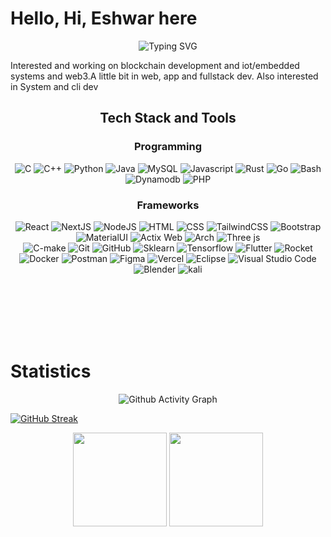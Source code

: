 # Hello, Hi, Eshwar here

<div align="center">
    <img src="https://readme-typing-svg.herokuapp.com?font=Fira+Code&size=24&duration=4000&pause=500&color=FFFFFF&center=true&width=500&lines=Decode+the+following+text;0+1+0+0+0+1+0+1+1" alt="Typing SVG" />
</div>

Interested and working on blockchain development and iot/embedded systems and web3.A little bit in web, app and fullstack dev. Also interested in System and cli dev

<h2 align="center"> Tech Stack and Tools </h2>
<div align="center">
    <h3>Programming</h3>
    <div>
        <img src="https://skillicons.dev/icons?i=c" title="C"/>
        <img src="https://skillicons.dev/icons?i=cpp" title="C++"/>
        <img src="https://skillicons.dev/icons?i=python" title="Python"/>
        <img src="https://skillicons.dev/icons?i=java" title="Java"/>
        <img src="https://skillicons.dev/icons?i=mysql" title="MySQL"/>
        <img src="https://skillicons.dev/icons?i=js" title="Javascript"/>
        <img src="https://skillicons.dev/icons?i=rust" title="Rust"/>
        <img src="https://skillicons.dev/icons?i=go" title="Go"/>
        <img src="https://skillicons.dev/icons?i=bash" title="Bash"/>
        <img src="https://skillicons.dev/icons?i=dynamodb" title="Dynamodb"/>
        <img src="https://skillicons.dev/icons?i=php" title="PHP"/>
    </div>
    <h3>Frameworks</h3>
    <div>
        <img src="https://skillicons.dev/icons?i=react" title="React"/>
        <img src="https://skillicons.dev/icons?i=next" title="NextJS"/>
        <img src="https://skillicons.dev/icons?i=nodejs" title="NodeJS"/>
        <img src="https://skillicons.dev/icons?i=html" title="HTML"/>
        <img src="https://skillicons.dev/icons?i=css" title="CSS"/>
        <img src="https://skillicons.dev/icons?i=tailwind" title="TailwindCSS"/>
        <img src="https://skillicons.dev/icons?i=bootstrap" title="Bootstrap"/>
        <img src="https://skillicons.dev/icons?i=materialui" title="MaterialUI"/>
        <img src="https://skillicons.dev/icons?i=actix" title="Actix Web"/>
        <img src="https://skillicons.dev/icons?i=arch" title="Arch"/>
        <img src="https://skillicons.dev/icons?i=threejs" title="Three js"/>
    </div>
    <div>
        <img src="https://skillicons.dev/icons?i=cmake" title="C-make"/>
        <img src="https://skillicons.dev/icons?i=git" title="Git"/>
        <img src="https://skillicons.dev/icons?i=github" title="GitHub"/>
        <img src="https://skillicons.dev/icons?i=sklearn" title="Sklearn"/>
        <img src="https://skillicons.dev/icons?i=tensorflow" title="Tensorflow"/>
        <img src="https://skillicons.dev/icons?i=flutter" title="Flutter"/>
        <img src="https://skillicons.dev/icons?i=rocket" title="Rocket"/>
        <img src="https://skillicons.dev/icons?i=docker" title="Docker"/>
        <img src="https://skillicons.dev/icons?i=postman" title="Postman"/>
        <img src="https://skillicons.dev/icons?i=figma" title="Figma"/>
        <img src="https://skillicons.dev/icons?i=vercel" title="Vercel"/>
        <img src="https://skillicons.dev/icons?i=eclipse" title="Eclipse"/>
        <img src="https://skillicons.dev/icons?i=vscode" title="Visual Studio Code"/>
        <img src="https://skillicons.dev/icons?i=blender" title="Blender"/>
        <img src="https://skillicons.dev/icons?i=kali" title="kali"/>  
    </div>
    </div>
    
<br></br>   
<br></br>

# Statistics
<div align="center">
      <img src="https://github-readme-activity-graph.vercel.app/graph?username=eshwar4202&theme=react-dark" alt="Github Activity Graph" />
</div>

[![GitHub Streak](https://streak-stats.demolab.com?user=eshwar4202&theme=dracula&hide_border=true&mode=weekly)](https://git.io/streak-stats)

<div align="center">
  <img src="https://github-readme-stats.vercel.app/api?username=eshwar4202&theme=dracula&show_icons=true&hide_border=true&count_private=true" height="150">
  <img src="https://github-readme-stats.vercel.app/api/top-langs/?username=eshwar4202&theme=dracula&show_icons=true&hide_border=true&layout=compact" height="150">
</div>

